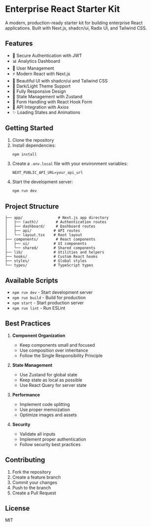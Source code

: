 # Enterprise React Starter Kit

A modern, production-ready starter kit for building enterprise React applications. Built with Next.js, shadcn/ui, Radix UI, and Tailwind CSS.

## Features

- 🔐 Secure Authentication with JWT
- 📊 Analytics Dashboard
- 👥 User Management
- ⚡ Modern React with Next.js
- 🎨 Beautiful UI with shadcn/ui and Tailwind CSS
- 🌙 Dark/Light Theme Support
- 📱 Fully Responsive Design
- 🔄 State Management with Zustand
- 📝 Form Handling with React Hook Form
- 🚀 API Integration with Axios
- ✨ Loading States and Animations

## Getting Started

1. Clone the repository
2. Install dependencies:
   ```bash
   npm install
   ```
3. Create a `.env.local` file with your environment variables:
   ```
   NEXT_PUBLIC_API_URL=your_api_url
   ```
4. Start the development server:
   ```bash
   npm run dev
   ```

## Project Structure

```
├── app/                # Next.js app directory
│   ├── (auth)/        # Authentication routes
│   ├── dashboard/     # Dashboard routes
│   ├── api/          # API routes
│   └── layout.tsx    # Root layout
├── components/        # React components
│   ├── ui/           # UI components
│   └── shared/       # Shared components
├── lib/              # Utilities and helpers
├── hooks/            # Custom React hooks
├── styles/           # Global styles
└── types/            # TypeScript types
```

## Available Scripts

- `npm run dev` - Start development server
- `npm run build` - Build for production
- `npm start` - Start production server
- `npm run lint` - Run ESLint

## Best Practices

1. **Component Organization**
   - Keep components small and focused
   - Use composition over inheritance
   - Follow the Single Responsibility Principle

2. **State Management**
   - Use Zustand for global state
   - Keep state as local as possible
   - Use React Query for server state

3. **Performance**
   - Implement code splitting
   - Use proper memoization
   - Optimize images and assets

4. **Security**
   - Validate all inputs
   - Implement proper authentication
   - Follow security best practices

## Contributing

1. Fork the repository
2. Create a feature branch
3. Commit your changes
4. Push to the branch
5. Create a Pull Request

## License

MIT
